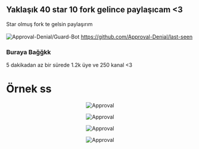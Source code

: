 ## Yaklaşık 40 star 10 fork gelince paylaşıcam <3
Star olmuş fork te gelsin paylaşırım <br><br>
<img src="https://komarev.com/ghpvc/?username=Guard-Bot&label=Ziyaretçi%20Sayısı&color=da004e" alt="Approval-Denial/Guard-Bot" />
https://github.com/Approval-Denial/last-seen <h3>Buraya Bağğkk</h3>
5 dakikadan az bir sürede 1.2k üye ve 250 kanal <3
<h1>Örnek ss</h1>
  <p align="center"><img align="center" src="https://user-images.githubusercontent.com/74969246/161850969-acdac8aa-90c8-449e-9097-7894fae39c16.png" alt="Approval" /></p>

  <p align="center"><img align="center" src="https://cdn.discordapp.com/attachments/904123125309001778/961011051011375104/unknown.png" alt="Approval" /></p>
  <p align="center"><img align="center" src="https://user-images.githubusercontent.com/74969246/161851066-536b3f54-c097-4cd6-ba69-64097ace57e5.png" alt="Approval" /></p>

  <p align="center"><img align="center" src="https://user-images.githubusercontent.com/74969246/161850799-f89472f2-923d-4865-ba1b-e114ee1d349f.png" alt="Approval" /></p>
